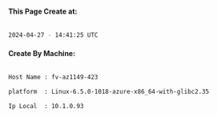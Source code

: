 
   
#### This Page Create at:

```bash

2024-04-27 - 14:41:25 UTC

```

#### Create By Machine:

```bash

Host Name : fv-az1149-423

platform  : Linux-6.5.0-1018-azure-x86_64-with-glibc2.35

Ip Local  : 10.1.0.93

```

